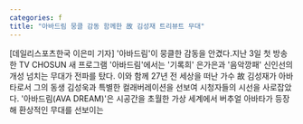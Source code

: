 ```yaml
---
categories: f
title: "아바드림 뭉클 감동 함께한 故 김성재 트리뷰트 무대"
---
```

[데일리스포츠한국 이은미 기자] &#39;아바드림&#39;이 뭉클한 감동을 안겼다.지난 3일 첫 방송한 TV CHOSUN 새 프로그램 &#39;아바드림&#39;에서는 &#39;기록희&#39; 은가은과 &#39;음악깡패&#39; 신인선의 개성 넘치는 무대가 전파를 탔다. 이와 함께 27년 전 세상을 떠난 가수 故 김성재가 아바타로서 그의 동생 김성욱과 특별한 컬래버레이션을 선보여 시청자들의 시선을 사로잡았다. &#39;아바드림(AVA DREAM)&#39;은 시공간을 초월한 가상 세계에서 버추얼 아바타가 등장해 환상적인 무대를 선보이는